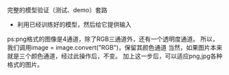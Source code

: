 完整的模型验证（测试、demo）套路
- 利用已经训练好的模型，然后给它提供输入

ps:png格式的图像是4通道，除了RGB三通道外，还有一个透明度通道。
所以，我们调用image = image.convert("RGB")，保留其颜色通道
当然，如果图片本来就是三个颜色通道，经过此操作后，不变。
加上这一步后，可以适应png,jpg各种格式的图片。